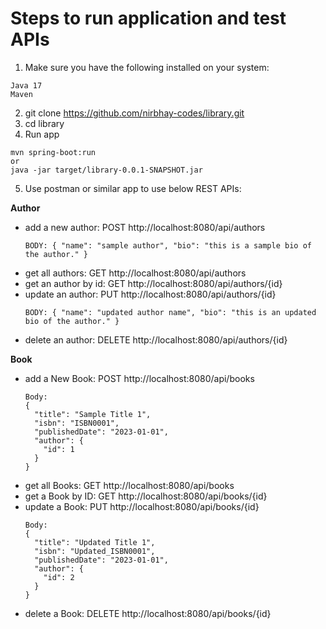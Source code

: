 # Steps to run application and test APIs 

1. Make sure you have the following installed on your system:

  ~~~
  Java 17
  Maven
  ~~~

2. git clone https://github.com/nirbhay-codes/library.git
3. cd library
4. Run app
  ~~~
  mvn spring-boot:run
  or
  java -jar target/library-0.0.1-SNAPSHOT.jar
  ~~~

5. Use postman or similar app to use below REST APIs:

**Author**
- add a new author: POST http://localhost:8080/api/authors
    ~~~
    BODY: { "name": "sample author", "bio": "this is a sample bio of the author." }
    ~~~
- get all authors: GET http://localhost:8080/api/authors
- get an author by id: GET http://localhost:8080/api/authors/{id}
- update an author: PUT http://localhost:8080/api/authors/{id}
  ~~~
  BODY: { "name": "updated author name", "bio": "this is an updated bio of the author." }
  ~~~
- delete an author: DELETE http://localhost:8080/api/authors/{id}

**Book** 
- add a New Book: POST http://localhost:8080/api/books
  ~~~
  Body:
  {
    "title": "Sample Title 1",
    "isbn": "ISBN0001",
    "publishedDate": "2023-01-01",
    "author": {
      "id": 1
    }
  }
  ~~~
- get all Books: GET http://localhost:8080/api/books
- get a Book by ID: GET http://localhost:8080/api/books/{id}
- update a Book: PUT http://localhost:8080/api/books/{id}
  ~~~
  Body:
  {
    "title": "Updated Title 1",
    "isbn": "Updated_ISBN0001",
    "publishedDate": "2023-01-01",
    "author": {
      "id": 2
    }
  }
  ~~~
- delete a Book: DELETE http://localhost:8080/api/books/{id}
